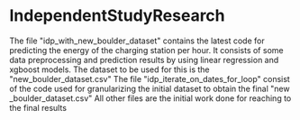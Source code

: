 # IndependentStudyResearch
The file "idp_with_new_boulder_dataset" contains the latest code for predicting the energy of the charging station per hour.
It consists of some data preprocessing and prediction results by using linear regression and xgboost models.
The dataset to be used for this is the "new_boulder_dataset.csv"
The file "idp_iterate_on_dates_for_loop" consist of the code used for granularizing the initial dataset to obtain the final "new
_boulder_dataset.csv"
All other files are the initial work done for reaching to the final results
